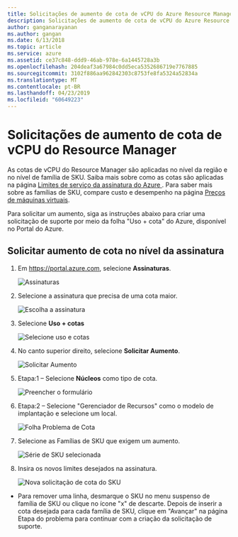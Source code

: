 ```yaml
---
title: Solicitações de aumento de cota de vCPU do Azure Resource Manager | Microsoft Docs
description: Solicitações de aumento de cota de vCPU do Azure Resource Manager
author: ganganarayanan
ms.author: gangan
ms.date: 6/13/2018
ms.topic: article
ms.service: azure
ms.assetid: ce37c848-ddd9-46ab-978e-6a1445728a3b
ms.openlocfilehash: 204deaf3a67984c0dd5eca5352686719e7767885
ms.sourcegitcommit: 3102f886aa962842303c8753fe8fa5324a52834a
ms.translationtype: MT
ms.contentlocale: pt-BR
ms.lasthandoff: 04/23/2019
ms.locfileid: "60649223"
---
```

# <a name="resource-manager-vcpu-quota-increase-requests"></a>Solicitações de aumento de cota de vCPU do Resource Manager

As cotas de vCPU do Resource Manager são aplicadas no nível da região e no nível de família de SKU.
Saiba mais sobre como as cotas são aplicadas na página [Limites de serviço da assinatura do Azure ](https://aka.ms/quotalimits).
Para saber mais sobre as famílias de SKU, compare custo e desempenho na página [Preços de máquinas virtuais](https://aka.ms/pricingcompute).

Para solicitar um aumento, siga as instruções abaixo para criar uma solicitação de suporte por meio da folha "Uso + cota" do Azure, disponível no Portal do Azure. 

## <a name="request-quota-increase-at-subscription-level"></a>Solicitar aumento de cota no nível da assinatura

1. Em https://portal.azure.com, selecione **Assinaturas**.

   ![Assinaturas](./media/resource-manager-core-quotas-request/subscriptions.png)

2. Selecione a assinatura que precisa de uma cota maior.

   ![Escolha a assinatura](./media/resource-manager-core-quotas-request/select-subscription.png)

3. Selecione **Uso + cotas**

   ![Selecione uso e cotas](./media/resource-manager-core-quotas-request/select-usage-quotas.png)

4. No canto superior direito, selecione **Solicitar Aumento**.

   ![Solicitar Aumento](./media/resource-manager-core-quotas-request/request-increase.png)

5. Etapa:1 – Selecione **Núcleos** como tipo de cota. 

   ![Preencher o formulário](./media/resource-manager-core-quotas-request/forms.png)
   
6. Etapa:2 – Selecione "Gerenciador de Recursos" como o modelo de implantação e selecione um local.

    ![Folha Problema de Cota](./media/resource-manager-core-quotas-request/Problem-step.png)

3. Selecione as Famílias de SKU que exigem um aumento.

    ![Série de SKU selecionada](./media/resource-manager-core-quotas-request/SKU-selected.png)

4. Insira os novos limites desejados na assinatura.

    ![Nova solicitação de cota do SKU](./media/resource-manager-core-quotas-request/SKU-new-quota.png)

- Para remover uma linha, desmarque o SKU no menu suspenso de família de SKU ou clique no ícone "x" de descarte.
Depois de inserir a cota desejada para cada família de SKU, clique em "Avançar" na página Etapa do problema para continuar com a criação da solicitação de suporte.

